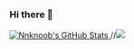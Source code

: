### Hi there 👋

  <a href="https://awesome-github-stats.azurewebsites.net/index.html??cardType=github&theme=vision-friendly-dark&preferLogin=false">    <img  alt="Nnknoob's GitHub Stats" src="https://awesome-github-stats.azurewebsites.net/user-stats/Nnknoob?cardType=github&theme=vision-friendly-dark&preferLogin=false" />  </a>
//<img src="https://github-readme-stats.vercel.app/api/top-langs/?username=Nnknoob&layout=compact&hide=html&theme=radical" />

